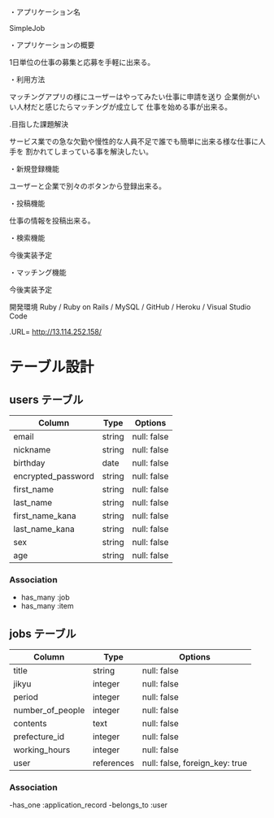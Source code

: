 ・アプリケーション名 
>
  SimpleJob
>
>
・アプリケーションの概要
>
 1日単位の仕事の募集と応募を手軽に出来る。
 >
 >
・利用方法
>
 マッチングアプリの様にユーザーはやってみたい仕事に申請を送り
 企業側がいい人材だと感じたらマッチングが成立して
 仕事を始める事が出来る。
>
>
 .目指した課題解決
 >
 サービス業での急な欠勤や慢性的な人員不足で誰でも簡単に出来る様な仕事に人手を
 割かれてしまっている事を解決したい。
>
>
・新規登録機能
>
ユーザーと企業で別々のボタンから登録出来る。
>
>
・投稿機能
>
仕事の情報を投稿出来る。
>
>
・検索機能
>
今後実装予定
>
>
・マッチング機能
>
今後実装予定
>
>
>
開発環境
Ruby / Ruby on Rails / MySQL / GitHub / Heroku / Visual Studio Code

>
>
.URL= http://13.114.252.158/



# テーブル設計



## users テーブル

| Column            | Type     | Options     |
| --------          | ------   | ----------- |
| email             | string   | null: false |
| nickname          | string   | null: false |
| birthday          | date     | null: false |
| encrypted_password| string   | null: false | 
| first_name        | string   | null: false |
| last_name         | string   | null: false |
| first_name_kana   | string   | null: false |
| last_name_kana    | string   | null: false |
| sex               | string   | null: false |
| age               | string   | null: false |


### Association

- has_many :job
- has_many :item

## jobs テーブル

| Column             | Type       | Options                        |
| ------             | ------     | -----------                    |
| title              | string     | null: false                    |
| jikyu              | integer    | null: false                    |
| period             | integer    | null: false                    |
| number_of_people   | integer    | null: false                    |
| contents           | text       | null: false                    |
| prefecture_id      | integer    | null: false                    |
| working_hours      | integer    | null: false                    |
| user               | references | null: false, foreign_key: true |

### Association

-has_one :application_record
-belongs_to :user

